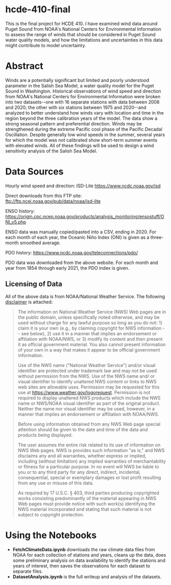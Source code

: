 # hcde-410-final

This is the final project for HCDE 410. I have examined wind data
around Puget Sound from NOAA's National Centers for Environmental Information
to assess the range of winds that should be considered in Puget Sound water
quality models, and how the limitations and uncertainties in this data might
contribute to model uncertainty.

# Abstract

Winds are a potentially significant but limited and poorly understood
parameter in the Salish Sea Model, a water quality model for the Puget Sound
in Washington. Historical observations of wind speed and direction from NOAA's
National Centers for Environmental Information were broken into two
datasets--one with 16 separate stations with data between 2008 and 2020; the
other with six stations between 1975 and 2020--and analyzed to better
understand how winds vary with location and time in the region beyond the
three calibration years of the model. The data show a strong seasonal pattern
and preferential direction. Winds may be strengthened during the extreme
Pacific cool phase of the Pacific Decadal Oscillation. Despite generally low
wind speeds in the summer, several years for which the model was not
calibrated show short-term summer events with elevated winds. All of these
findings will be used to design a wind sensitivity analysis of the Salish Sea
Model.

# Data Sources

Hourly wind speed and direction: ISD-Lite https://www.ncdc.noaa.gov/isd

Direct downloads from this FTP site: ftp://ftp.ncei.noaa.gov/pub/data/noaa/isd-lite

ENSO history: https://origin.cpc.ncep.noaa.gov/products/analysis_monitoring/ensostuff/ONI_v5.php

ENSO data was manually copied/pasted into a CSV, ending in 2020. For each
month of each year, the Oceanic Niño Index (ONI) is given as a three-month
smoothed average.

PDO history: https://www.ncdc.noaa.gov/teleconnections/pdo/

PDO data was downloaded from the above website. For each month and year from
1854 through early 2021, the PDO index is given.

## Licensing of Data

All of the above data is from NOAA/National Weather Service. The following
[disclaimer](https://www.weather.gov/disclaimer) is attached:

> The information on National Weather Service (NWS) Web pages are in the
> public domain, unless specifically noted otherwise, and may be used without
> charge for any lawful purpose so long as you do not: 1) claim it is your
> own (e.g., by claiming copyright for NWS information -- see below), 2) use
> it in a manner that implies an endorsement or affiliation with NOAA/NWS, or
> 3) modify its content and then present it as official government material.
> You also cannot present information of your own in a way that makes it
> appear to be official government information.
> 
> Use of the NWS name ("National Weather Service") and/or visual identifier
> are protected under trademark law and may not be used without permission
> from the NWS. Use of the NWS name and/ or visual identifier to identify
> unaltered NWS content or links to NWS web sites are allowable uses.
> Permission may be requested for this use at
> https://www.weather.gov/logorequest. Permission is not required to display
> unaltered NWS products which include the NWS name or NWS/NOAA visual
> identifier as part of the original product. Neither the name nor visual
> identifier may be used, however, in a manner that implies an endorsement or
> affiliation with NOAA/NWS.
> 
> Before using information obtained from any NWS Web page special attention
> should be given to the date and time of the data and products being
> displayed.
> 
> The user assumes the entire risk related to its use of information on NWS
> Web pages. NWS is provides such information "as is," and NWS disclaims any
> and all warranties, whether express or implied, including (without
> limitation) any implied warranties of merchantability or fitness for a
> particular purpose. In no event will NWS be liable to you or to any third
> party for any direct, indirect, incidental, consequential, special or
> exemplary damages or lost profit resulting from any use or misuse of this
> data.
> 
> As required by 17 U.S.C. § 403, third parties producing copyrighted works
> consisting predominantly of the material appearing in NWS Web pages must
> provide notice with such work(s) identifying the NWS material incorporated
> and stating that such material is not subject to copyright protection.

# Using the Notebooks

* **FetchClimateData.ipynb** downloads the raw climate data files from NOAA
  for each collection of stations and years, cleans up the data, does some
  preliminary analysis on data availability to identify the stations and
  years of interest, then saves the observations for each dataset to separate
  files.
* **DatasetAnalysis.ipynb** is the full writeup and analysis of the datasets.
